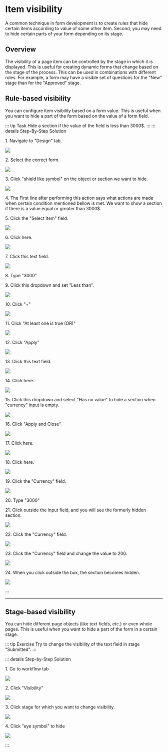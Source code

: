 # Item visibility
A common technique in form development is to create rules that hide certain items according to value of some other item. Second, you may need to hide certain parts of your form depending on its stage. 

## Overview

The visibility of a page item can be controlled by the stage in which it is displayed. This is useful for
creating dynamic forms that change based on the stage of the process. This can be used in combinations with different
roles. For example, a form may have a visible set of questions for the "New" stage than for the "Approved" stage.


## Rule-based visibility

You can configure item visibility based on a form value. This is useful when you want to hide a part of the form based on the
value of a form field.

::: tip Task
Hide a section if the value of the field is less than 3000$.
:::
::: details Step-By-Step Solution

1\. Navigate to "Design" tab.

![](https://ajeuwbhvhr.cloudimg.io/colony-recorder.s3.amazonaws.com/files/2024-02-25/c2e5480b-bcd3-4652-ba95-06e8391f082d/ascreenshot.jpeg?tl_px=0,0&br_px=1075,600&force_format=png&wat_scale=95&wat=1&wat_opacity=0.7&wat_gravity=northwest&wat_url=https://colony-recorder.s3.us-west-1.amazonaws.com/images/watermarks/FB923C_standard.png&wat_pad=-11,56)

2\. Select the correct form.

![](https://ajeuwbhvhr.cloudimg.io/colony-recorder.s3.amazonaws.com/files/2024-02-25/53057d30-6aaa-41b6-ba38-72372de45998/ascreenshot.jpeg?tl_px=0,0&br_px=1075,600&force_format=png&wat_scale=95&wat=1&wat_opacity=0.7&wat_gravity=northwest&wat_url=https://colony-recorder.s3.us-west-1.amazonaws.com/images/watermarks/FB923C_standard.png&wat_pad=155,162)

3\. Click "shield like symbol" on the object or section we want to hide.

![](https://ajeuwbhvhr.cloudimg.io/colony-recorder.s3.amazonaws.com/files/2024-02-25/2c53db57-7f55-4142-bd3a-17819c373102/ascreenshot.jpeg?tl_px=582,30&br_px=1657,631&force_format=png&wat_scale=95&wat=1&wat_opacity=0.7&wat_gravity=northwest&wat_url=https://colony-recorder.s3.us-west-1.amazonaws.com/images/watermarks/FB923C_standard.png&wat_pad=502,265)

4\. The First line after performing this action says what actions are made when certain condition mentioned bellow is met. We
want to show a section if there is a value equal or greater than 3000$.

5\. Click the "Select Item" field.

![](https://ajeuwbhvhr.cloudimg.io/colony-recorder.s3.amazonaws.com/files/2024-02-25/df289d53-e120-4686-810d-a9c386749580/ascreenshot.jpeg?tl_px=645,300&br_px=1720,901&force_format=png&wat_scale=95&wat=1&wat_opacity=0.7&wat_gravity=northwest&wat_url=https://colony-recorder.s3.us-west-1.amazonaws.com/images/watermarks/FB923C_standard.png&wat_pad=502,265)

6\. Click here.

![](https://ajeuwbhvhr.cloudimg.io/colony-recorder.s3.amazonaws.com/files/2024-02-25/bbdb3be9-3d05-4f2d-94a6-21c9c0c2ddb0/ascreenshot.jpeg?tl_px=655,405&br_px=1730,1006&force_format=png&wat_scale=95&wat=1&wat_opacity=0.7&wat_gravity=northwest&wat_url=https://colony-recorder.s3.us-west-1.amazonaws.com/images/watermarks/FB923C_standard.png&wat_pad=502,265)

7\. Click this text field.

![](https://ajeuwbhvhr.cloudimg.io/colony-recorder.s3.amazonaws.com/files/2024-02-25/bd49e2b2-c6f6-491f-981b-02534fdde0ab/ascreenshot.jpeg?tl_px=838,346&br_px=1913,947&force_format=png&wat_scale=95&wat=1&wat_opacity=0.7&wat_gravity=northwest&wat_url=https://colony-recorder.s3.us-west-1.amazonaws.com/images/watermarks/FB923C_standard.png&wat_pad=502,265)

8\. Type "3000"

9\. Click this dropdown and set "Less than".

![](https://ajeuwbhvhr.cloudimg.io/colony-recorder.s3.amazonaws.com/files/2024-02-25/90e08bc6-7ab7-43e9-8345-7c8dff7f1dc6/ascreenshot.jpeg?tl_px=1088,305&br_px=2163,906&force_format=png&wat_scale=95&wat=1&wat_opacity=0.7&wat_gravity=northwest&wat_url=https://colony-recorder.s3.us-west-1.amazonaws.com/images/watermarks/FB923C_standard.png&wat_pad=502,265)

10\. Click "+"

![](https://ajeuwbhvhr.cloudimg.io/colony-recorder.s3.amazonaws.com/files/2024-02-25/85a2ea41-2f4b-4533-ab2c-83cdaa7aa5d9/ascreenshot.jpeg?tl_px=1178,287&br_px=2253,888&force_format=png&wat_scale=95&wat=1&wat_opacity=0.7&wat_gravity=northwest&wat_url=https://colony-recorder.s3.us-west-1.amazonaws.com/images/watermarks/FB923C_standard.png&wat_pad=502,265)

11\. Click "At least one is true (OR)"

![](https://ajeuwbhvhr.cloudimg.io/colony-recorder.s3.amazonaws.com/files/2024-02-25/ef56717d-d6e5-4b25-9e41-3fb919b1bc6a/ascreenshot.jpeg?tl_px=669,360&br_px=1744,961&force_format=png&wat_scale=95&wat=1&wat_opacity=0.7&wat_gravity=northwest&wat_url=https://colony-recorder.s3.us-west-1.amazonaws.com/images/watermarks/FB923C_standard.png&wat_pad=502,265)

12\. Click "Apply"

![](https://ajeuwbhvhr.cloudimg.io/colony-recorder.s3.amazonaws.com/files/2024-02-25/9bd54c35-1fd0-4961-ae11-5a3105eca14d/ascreenshot.jpeg?tl_px=664,422&br_px=1739,1023&force_format=png&wat_scale=95&wat=1&wat_opacity=0.7&wat_gravity=northwest&wat_url=https://colony-recorder.s3.us-west-1.amazonaws.com/images/watermarks/FB923C_standard.png&wat_pad=502,265)

13\. Click this text field.

![](https://ajeuwbhvhr.cloudimg.io/colony-recorder.s3.amazonaws.com/files/2024-02-25/bc957bd5-1962-482c-90ef-fe35a35e7616/ascreenshot.jpeg?tl_px=905,334&br_px=1980,935&force_format=png&wat_scale=95&wat=1&wat_opacity=0.7&wat_gravity=northwest&wat_url=https://colony-recorder.s3.us-west-1.amazonaws.com/images/watermarks/FB923C_standard.png&wat_pad=502,265)

14\. Click here.

![](https://ajeuwbhvhr.cloudimg.io/colony-recorder.s3.amazonaws.com/files/2024-02-25/167e28ee-ad10-457f-ab05-f933a36dcc52/ascreenshot.jpeg?tl_px=647,437&br_px=1722,1038&force_format=png&wat_scale=95&wat=1&wat_opacity=0.7&wat_gravity=northwest&wat_url=https://colony-recorder.s3.us-west-1.amazonaws.com/images/watermarks/FB923C_standard.png&wat_pad=502,265)

15\. Click this dropdown and select "Has no value" to hide a section when "currency" input is empty.

![](https://ajeuwbhvhr.cloudimg.io/colony-recorder.s3.amazonaws.com/files/2024-02-25/0d7f5a70-fd69-44b2-bef2-17990fc5387e/ascreenshot.jpeg?tl_px=1037,335&br_px=2112,936&force_format=png&wat_scale=95&wat=1&wat_opacity=0.7&wat_gravity=northwest&wat_url=https://colony-recorder.s3.us-west-1.amazonaws.com/images/watermarks/FB923C_standard.png&wat_pad=502,265)

16\. Click "Apply and Close"

![](https://ajeuwbhvhr.cloudimg.io/colony-recorder.s3.amazonaws.com/files/2024-02-25/d6231f82-0adf-4b67-af4c-2ee9d227bf6f/ascreenshot.jpeg?tl_px=1042,614&br_px=2117,1215&force_format=png&wat_scale=95&wat=1&wat_opacity=0.7&wat_gravity=northwest&wat_url=https://colony-recorder.s3.us-west-1.amazonaws.com/images/watermarks/FB923C_standard.png&wat_pad=502,265)

17\. Click here.

![](https://ajeuwbhvhr.cloudimg.io/colony-recorder.s3.amazonaws.com/files/2024-02-25/9946e2e3-ae61-4a45-8745-d62a35cb1b5a/ascreenshot.jpeg?tl_px=1485,0&br_px=2560,600&force_format=png&wat_scale=95&wat=1&wat_opacity=0.7&wat_gravity=northwest&wat_url=https://colony-recorder.s3.us-west-1.amazonaws.com/images/watermarks/FB923C_standard.png&wat_pad=720,-13)

18\. Click here.

![](https://ajeuwbhvhr.cloudimg.io/colony-recorder.s3.amazonaws.com/files/2024-02-25/2b83d84f-a498-497d-b201-7aaf18dd3dff/ascreenshot.jpeg?tl_px=1485,0&br_px=2560,600&force_format=png&wat_scale=95&wat=1&wat_opacity=0.7&wat_gravity=northwest&wat_url=https://colony-recorder.s3.us-west-1.amazonaws.com/images/watermarks/FB923C_standard.png&wat_pad=737,141)

19\. Click the "Currency" field.

![](https://ajeuwbhvhr.cloudimg.io/colony-recorder.s3.amazonaws.com/files/2024-02-25/40fed336-7bb4-4927-b999-977ea4a43073/ascreenshot.jpeg?tl_px=274,0&br_px=1349,600&force_format=png&wat_scale=95&wat=1&wat_opacity=0.7&wat_gravity=northwest&wat_url=https://colony-recorder.s3.us-west-1.amazonaws.com/images/watermarks/FB923C_standard.png&wat_pad=502,231)

20\. Type "3000"

21\. Click outside the input field, and you will see the formerly hidden section.

![](https://ajeuwbhvhr.cloudimg.io/colony-recorder.s3.amazonaws.com/files/2024-02-25/76892879-764d-4415-b52d-ebc95f351b31/ascreenshot.jpeg?tl_px=442,0&br_px=1517,600&force_format=png&wat_scale=95&wat=1&wat_opacity=0.7&wat_gravity=northwest&wat_url=https://colony-recorder.s3.us-west-1.amazonaws.com/images/watermarks/FB923C_standard.png&wat_pad=502,233)

22\. Click the "Currency" field.

![](https://ajeuwbhvhr.cloudimg.io/colony-recorder.s3.amazonaws.com/files/2024-02-25/f0a7e659-7762-45c6-b41d-fe10b2252720/ascreenshot.jpeg?tl_px=262,0&br_px=1337,600&force_format=png&wat_scale=95&wat=1&wat_opacity=0.7&wat_gravity=northwest&wat_url=https://colony-recorder.s3.us-west-1.amazonaws.com/images/watermarks/FB923C_standard.png&wat_pad=502,227)

23\. Click the "Currency" field and change the value to 200.

![](https://ajeuwbhvhr.cloudimg.io/colony-recorder.s3.amazonaws.com/files/2024-02-25/941d277e-b02e-415b-9a8c-2dd316e5b2ee/ascreenshot.jpeg?tl_px=235,0&br_px=1310,600&force_format=png&wat_scale=95&wat=1&wat_opacity=0.7&wat_gravity=northwest&wat_url=https://colony-recorder.s3.us-west-1.amazonaws.com/images/watermarks/FB923C_standard.png&wat_pad=502,230)

24\. When you click outside the box, the section becomes hidden.

![](https://ajeuwbhvhr.cloudimg.io/colony-recorder.s3.amazonaws.com/files/2024-02-25/2eae6d64-462b-40d3-a33f-e6f9c18970d8/ascreenshot.jpeg?tl_px=502,0&br_px=1577,600&force_format=png&wat_scale=95&wat=1&wat_opacity=0.7&wat_gravity=northwest&wat_url=https://colony-recorder.s3.us-west-1.amazonaws.com/images/watermarks/FB923C_standard.png&wat_pad=502,251)

:::


---

## Stage-based visibility

You can hide different page objects (like text fields, etc.) or even whole pages. This is useful when you want to hide a part of the form in a
certain stage.

::: tip Exercise
Try to change the visibility of the text field in stage "Submitted".
:::

::: details Step-by-Step Solution

1\. Go to workflow tab

![](https://ajeuwbhvhr.cloudimg.io/colony-recorder.s3.amazonaws.com/files/2024-02-25/b4ffb2c4-c790-45c1-93d1-c978b0590ec6/ascreenshot.jpeg?tl_px=0,0&br_px=1075,600&force_format=png&wat_scale=95&wat=1&wat_opacity=0.7&wat_gravity=northwest&wat_url=https://colony-recorder.s3.us-west-1.amazonaws.com/images/watermarks/FB923C_standard.png&wat_pad=-2,176)

2\. Click "Visibility"

![](https://ajeuwbhvhr.cloudimg.io/colony-recorder.s3.amazonaws.com/files/2024-02-25/18f522f1-59df-4685-840a-115cb7889fbc/ascreenshot.jpeg?tl_px=828,0&br_px=1903,600&force_format=png&wat_scale=95&wat=1&wat_opacity=0.7&wat_gravity=northwest&wat_url=https://colony-recorder.s3.us-west-1.amazonaws.com/images/watermarks/FB923C_standard.png&wat_pad=502,2)

3\. Click stage for which you want to change visibility.

![](https://ajeuwbhvhr.cloudimg.io/colony-recorder.s3.amazonaws.com/files/2024-02-25/df4da5d6-fca2-4744-9a87-f35e247595c6/ascreenshot.jpeg?tl_px=0,0&br_px=1075,600&force_format=png&wat_scale=95&wat=1&wat_opacity=0.7&wat_gravity=northwest&wat_url=https://colony-recorder.s3.us-west-1.amazonaws.com/images/watermarks/FB923C_standard.png&wat_pad=147,132)

4\. Click "eye symbol" to hide

![](https://ajeuwbhvhr.cloudimg.io/colony-recorder.s3.amazonaws.com/files/2024-02-25/e08bd126-ea2c-4e6b-9c9b-101519d67336/user_cropped_screenshot.jpeg?tl_px=117,0&br_px=1494,531&force_format=png&width=1120.0&wat=1&wat_opacity=0.7&wat_gravity=northwest&wat_url=https://colony-recorder.s3.us-west-1.amazonaws.com/images/watermarks/FB923C_standard.png&wat_pad=853,139)

:::
